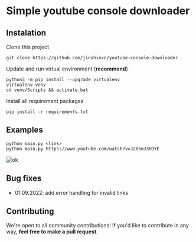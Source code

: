 # Simple youtube console downloader

## Instalation
Clone this project
```
git clone https://github.com/jinshinvn/youtube-console-downloader
```
Update and run virtual environment (**recommend**)
```
python3 -m pip install --upgrade virtualenv
virtualenv venv
cd venv/Scripts && activate.bat
```
Install all requirement packages
```
pip install -r requirements.txt
```

## Examples

```
python main.py <link>
python main.py https://www.youtube.com/watch?v=J2X5mJ3HDYE
```

![ok](https://i.ibb.co/RGXQbvp/image.png)



## Bug fixes

- 01.09.2022: add error handling for invalid links

## Contributing

We're open to all community contributions! If you'd like to contribute in any way, **feel free to make a pull request**.